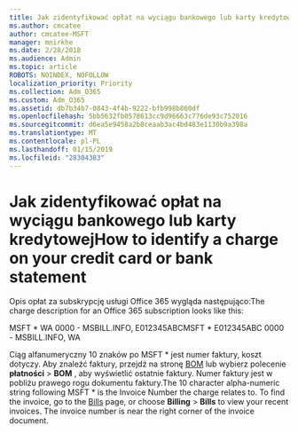```yaml
---
title: Jak zidentyfikować opłat na wyciągu bankowego lub karty kredytowej
ms.author: cmcatee
author: cmcatee-MSFT
manager: mnirkhe
ms.date: 2/28/2018
ms.audience: Admin
ms.topic: article
ROBOTS: NOINDEX, NOFOLLOW
localization_priority: Priority
ms.collection: Adm_O365
ms.custom: Adm_O365
ms.assetid: db7b34b7-0843-4f4b-9222-bfb998b860df
ms.openlocfilehash: 5bb5632fb0578613cc9d96663c776de93c752016
ms.sourcegitcommit: d6ea5e9458a2b8ceaab3ac4bd483e1130b9a398a
ms.translationtype: MT
ms.contentlocale: pl-PL
ms.lasthandoff: 01/15/2019
ms.locfileid: "28304383"
---
```

# <a name="how-to-identify-a-charge-on-your-credit-card-or-bank-statement"></a><span data-ttu-id="bbd4e-102">Jak zidentyfikować opłat na wyciągu bankowego lub karty kredytowej</span><span class="sxs-lookup"><span data-stu-id="bbd4e-102">How to identify a charge on your credit card or bank statement</span></span>

<span data-ttu-id="bbd4e-103">Opis opłat za subskrypcję usługi Office 365 wygląda następująco:</span><span class="sxs-lookup"><span data-stu-id="bbd4e-103">The charge description for an Office 365 subscription looks like this:</span></span>
  
<span data-ttu-id="bbd4e-104">MSFT \* WA 0000 - MSBILL.INFO, E012345ABC</span><span class="sxs-lookup"><span data-stu-id="bbd4e-104">MSFT \* E012345ABC 0000 - MSBILL.INFO, WA</span></span>
  
<span data-ttu-id="bbd4e-p101">Ciąg alfanumeryczny 10 znaków po MSFT \* jest numer faktury, koszt dotyczy. Aby znaleźć faktury, przejdź na stronę [BOM](https://go.microsoft.com/fwlink/p/?linkid=848039) lub wybierz polecenie **płatności** \> **BOM** , aby wyświetlić ostatnie faktury. Numer faktury jest w pobliżu prawego rogu dokumentu faktury.</span><span class="sxs-lookup"><span data-stu-id="bbd4e-p101">The 10 character alpha-numeric string following MSFT \* is the Invoice Number the charge relates to. To find the invoice, go to the [Bills](https://go.microsoft.com/fwlink/p/?linkid=848039) page, or choose **Billing** \> **Bills** to view your recent invoices. The invoice number is near the right corner of the invoice document.</span></span> 
  

